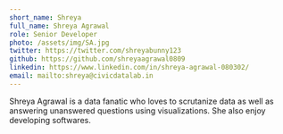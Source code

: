 ```yaml
---
short_name: Shreya
full_name: Shreya Agrawal
role: Senior Developer
photo: /assets/img/SA.jpg
twitter: https://twitter.com/shreyabunny123
github: https://github.com/shreyaagrawal0809
linkedin: https://www.linkedin.com/in/shreya-agrawal-080302/
email: mailto:shreya@civicdatalab.in
---
```


Shreya Agrawal is a data fanatic who loves to scrutanize data as well as answering unanswered questions using visualizations. She also enjoy developing softwares.

